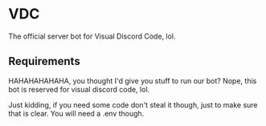 # VDC
 The official server bot for Visual Discord Code, lol.

## Requirements
HAHAHAHAHAHA, you thought I'd give you stuff to run our bot? Nope, this bot is reserved for visual discord code, lol.

Just kidding, if you need some code don't steal it though, just to make sure that is clear. You will need a .env though.